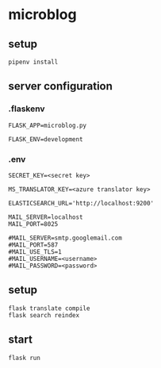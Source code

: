 # microblog

## setup
```Shell
pipenv install
```

## server configuration
### .flaskenv
```
FLASK_APP=microblog.py

FLASK_ENV=development
```

### .env
```
SECRET_KEY=<secret key>

MS_TRANSLATOR_KEY=<azure translator key>

ELASTICSEARCH_URL='http://localhost:9200'

MAIL_SERVER=localhost
MAIL_PORT=8025

#MAIL_SERVER=smtp.googlemail.com
#MAIL_PORT=587
#MAIL_USE_TLS=1
#MAIL_USERNAME=<username>
#MAIL_PASSWORD=<password>
```



## setup
```
flask translate compile
flask search reindex
```

## start
```Shell
flask run
```
